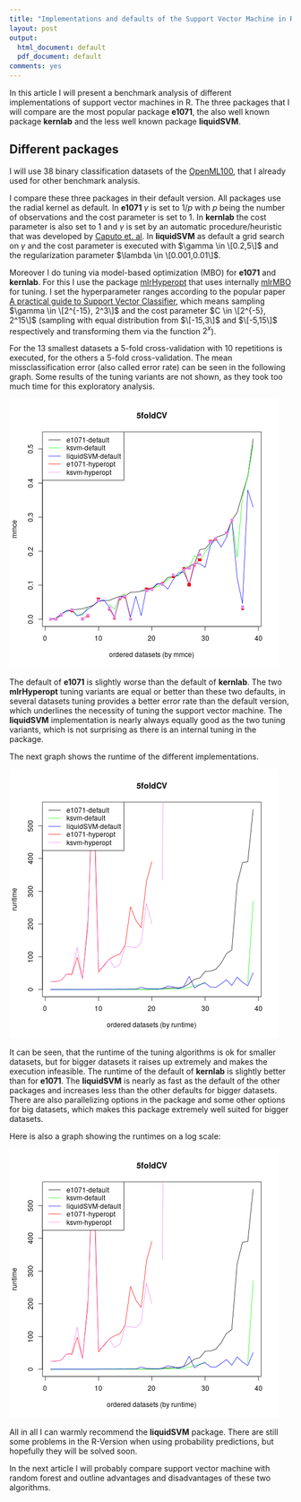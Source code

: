 ```yaml
---
title: "Implementations and defaults of the Support Vector Machine in R"
layout: post
output:
  html_document: default
  pdf_document: default
comments: yes
---
```


In this article I will present a benchmark analysis of different implementations of support vector machines in R. 
The three packages that I will compare are the most popular package **e1071**, the also well known package **kernlab** and the less well known package **liquidSVM**. 

<!--excerpt-->

## Different packages

I will use 38 binary classification datasets of the [OpenML100](https://arxiv.org/abs/1708.03731), that I already used for other benchmark analysis. 

I compare these three packages in their default version. All packages use the radial kernel as default. 
In **e1071** $\gamma$ is set to $1/p$ with  $p$ being the number of observations and the cost parameter is set to 1. 
In **kernlab** the cost parameter is also set to 1 and $\gamma$ is set by an automatic procedure/heuristic that was developed by [Caputo et. al](https://www.researchgate.net/publication/239415588_Appearance-based_Object_Recognition_using_SVMs_Which_Kernel_Should_I_Use).
In **liquidSVM** as default a grid search on $\gamma$ and the cost parameter is executed with $\gamma \in \[0.2,5\]$ and the regularization parameter $\lambda \in \[0.001,0.01\]$.

Moreover I do tuning via model-based optimization (MBO) for **e1071** and **kernlab**. 
For this I use the package [mlrHyperopt](https://github.com/jakob-r/mlrHyperopt) that uses internally [mlrMBO](https://github.com/mlr-org/mlrMBO) for tuning. I set the hyperparameter ranges according to the popular paper [A practical guide to Support Vector Classifier](https://www.csie.ntu.edu.tw/~cjlin/papers/guide/guide.pdf), which means sampling $\gamma \in \[2^{-15}, 2^3\]$ and the cost 
parameter $C \in \[2^{-5}, 2^15\]$ (sampling with equal distribution from $\[-15,3\]$ and $\[-5,15\]$ respectively and transforming them via the function $2^x$).

For the 13 smallest datasets a 5-fold cross-validation with 10 repetitions is executed, for the others a 5-fold cross-validation. 
The mean missclassification error (also called error rate) can be seen in the following graph. 
Some results of the tuning variants are not shown, as they took too much time for this exploratory analysis. 

![graphic](/images/e1071_vs_ksvm_vs_liquidSVM_mmce.png "graphic")

The default of **e1071** is slightly worse than the default of **kernlab**. 
The two **mlrHyperopt** tuning variants are equal or better than these two defaults, in several datasets tuning provides a better error rate than the default version, which underlines the necessity of tuning the support vector machine. The **liquidSVM** implementation is nearly always equally good as the two tuning variants, which is not surprising as there is an internal tuning in the package. 

The next graph shows the runtime of the different implementations.

![graphic](/images/e1071_vs_ksvm_vs_liquidSVM_runtime.png "graphic")

It can be seen, that the runtime of the tuning algorithms is ok for smaller datasets, but for bigger datasets it raises up extremely and makes the execution infeasible. 
The runtime of the default of **kernlab** is slightly better than for **e1071**. The **liquidSVM** is nearly as fast as the default of the other packages and increases less than the other defaults for bigger datasets. There are also parallelizing options in the package and some other options for big datasets, which makes this package extremely well suited for bigger datasets. 

Here is also a graph showing the runtimes on a log scale:

![graphic](/images/e1071_vs_ksvm_vs_liquidSVM_runtime.png "graphic")

All in all I can warmly recommend the **liquidSVM** package. There are still some problems in the R-Version when using probability predictions, but hopefully they will be solved soon. 

In the next article I will probably compare support vector machine with random forest and outline advantages and disadvantages of these two algorithms. 